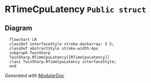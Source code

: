 # RTimeCpuLatency `Public struct`

## Diagram
```mermaid
  flowchart LR
  classDef interfaceStyle stroke-dasharray: 5 5;
  classDef abstractStyle stroke-width:4px
  subgraph TwinSharp
  TwinSharp.RTimeCpuLatency[[RTimeCpuLatency]]
  class TwinSharp.RTimeCpuLatency interfaceStyle;
  end
```

*Generated with* [*ModularDoc*](https://github.com/hailstorm75/ModularDoc)

